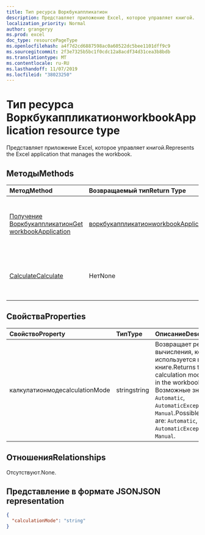 ```yaml
---
title: Тип ресурса Воркбукаппликатион
description: Представляет приложение Excel, которое управляет книгой.
localization_priority: Normal
author: grangeryy
ms.prod: excel
doc_type: resourcePageType
ms.openlocfilehash: a4f7d2cd6887598ac0a60522dc5bee1101dff9c9
ms.sourcegitcommit: 2f3e7325b5bc1f0cdc12a8acdf34d31cea3b8bdb
ms.translationtype: MT
ms.contentlocale: ru-RU
ms.lasthandoff: 11/07/2019
ms.locfileid: "38023250"
---
```

# <a name="workbookapplication-resource-type"></a><span data-ttu-id="1704a-103">Тип ресурса Воркбукаппликатион</span><span class="sxs-lookup"><span data-stu-id="1704a-103">workbookApplication resource type</span></span>

<span data-ttu-id="1704a-104">Представляет приложение Excel, которое управляет книгой.</span><span class="sxs-lookup"><span data-stu-id="1704a-104">Represents the Excel application that manages the workbook.</span></span>


## <a name="methods"></a><span data-ttu-id="1704a-105">Методы</span><span class="sxs-lookup"><span data-stu-id="1704a-105">Methods</span></span>

| <span data-ttu-id="1704a-106">Метод</span><span class="sxs-lookup"><span data-stu-id="1704a-106">Method</span></span>           | <span data-ttu-id="1704a-107">Возвращаемый тип</span><span class="sxs-lookup"><span data-stu-id="1704a-107">Return Type</span></span>    |<span data-ttu-id="1704a-108">Описание</span><span class="sxs-lookup"><span data-stu-id="1704a-108">Description</span></span>|
|:---------------|:--------|:----------|
|[<span data-ttu-id="1704a-109">Получение Воркбукаппликатион</span><span class="sxs-lookup"><span data-stu-id="1704a-109">Get workbookApplication</span></span>](../api/workbookapplication-get.md) | [<span data-ttu-id="1704a-110">воркбукаппликатион</span><span class="sxs-lookup"><span data-stu-id="1704a-110">workbookApplication</span></span>](workbookapplication.md) |<span data-ttu-id="1704a-111">Чтение свойств и связей объекта Воркбукаппликатион.</span><span class="sxs-lookup"><span data-stu-id="1704a-111">Read properties and relationships of workbookApplication object.</span></span>|
|[<span data-ttu-id="1704a-112">Calculate</span><span class="sxs-lookup"><span data-stu-id="1704a-112">Calculate</span></span>](../api/workbookapplication-calculate.md)|<span data-ttu-id="1704a-113">Нет</span><span class="sxs-lookup"><span data-stu-id="1704a-113">None</span></span>|<span data-ttu-id="1704a-114">Пересчитывает данные во всех открытых в текущий момент книгах Excel.</span><span class="sxs-lookup"><span data-stu-id="1704a-114">Recalculate all currently opened workbooks in Excel.</span></span>|

## <a name="properties"></a><span data-ttu-id="1704a-115">Свойства</span><span class="sxs-lookup"><span data-stu-id="1704a-115">Properties</span></span>
| <span data-ttu-id="1704a-116">Свойство</span><span class="sxs-lookup"><span data-stu-id="1704a-116">Property</span></span>     | <span data-ttu-id="1704a-117">Тип</span><span class="sxs-lookup"><span data-stu-id="1704a-117">Type</span></span>   |<span data-ttu-id="1704a-118">Описание</span><span class="sxs-lookup"><span data-stu-id="1704a-118">Description</span></span>|
|:---------------|:--------|:----------|
|<span data-ttu-id="1704a-119">калкулатионмоде</span><span class="sxs-lookup"><span data-stu-id="1704a-119">calculationMode</span></span>|<span data-ttu-id="1704a-120">string</span><span class="sxs-lookup"><span data-stu-id="1704a-120">string</span></span>|<span data-ttu-id="1704a-121">Возвращает режим вычисления, который используется в книге.</span><span class="sxs-lookup"><span data-stu-id="1704a-121">Returns the calculation mode used in the workbook.</span></span> <span data-ttu-id="1704a-122">Возможные значения: `Automatic`, `AutomaticExceptTables`, `Manual`.</span><span class="sxs-lookup"><span data-stu-id="1704a-122">Possible values are: `Automatic`, `AutomaticExceptTables`, `Manual`.</span></span>|

## <a name="relationships"></a><span data-ttu-id="1704a-123">Отношения</span><span class="sxs-lookup"><span data-stu-id="1704a-123">Relationships</span></span>
<span data-ttu-id="1704a-124">Отсутствуют.</span><span class="sxs-lookup"><span data-stu-id="1704a-124">None.</span></span>


## <a name="json-representation"></a><span data-ttu-id="1704a-125">Представление в формате JSON</span><span class="sxs-lookup"><span data-stu-id="1704a-125">JSON representation</span></span>

<!-- {
  "blockType": "resource",
  "optionalProperties": [

  ],
  "@odata.type": "microsoft.graph.workbookApplication"
}-->

```json
{
  "calculationMode": "string"
}

```

<!-- uuid: 8fcb5dbc-d5aa-4681-8e31-b001d5168d79
2015-10-25 14:57:30 UTC -->
<!--
{
  "type": "#page.annotation",
  "description": "workbookApplication resource",
  "keywords": "",
  "section": "documentation",
  "tocPath": "",
  "suppressions": []
}
-->
